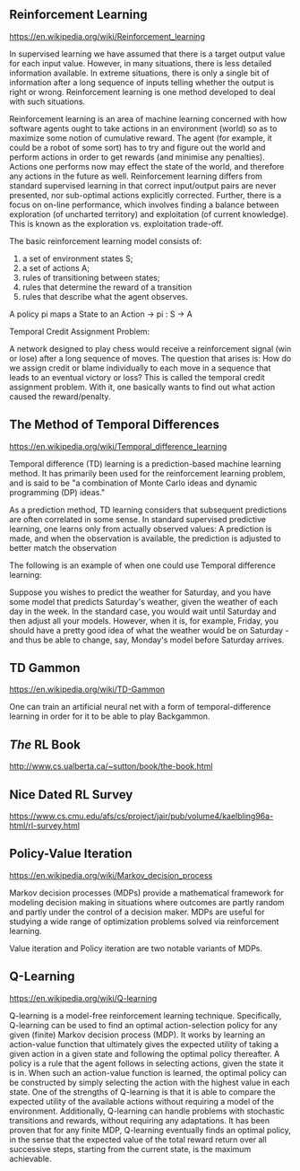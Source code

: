 ## Reinforcement Learning

https://en.wikipedia.org/wiki/Reinforcement_learning

In supervised learning we have assumed that there is a target output value for each input value. However, in many situations, there is less detailed information available. In extreme situations, there is only a single bit of information after a long sequence of inputs telling whether the output is right or wrong. Reinforcement learning is one method developed to deal with such situations.

Reinforcement learning is an area of machine learning concerned with how software agents ought to take actions in an environment (world) so as to maximize some notion of cumulative reward. The agent (for example, it could be a robot of some sort) has to try and figure out the world and perform actions in order to get rewards (and minimise any penalties). Actions one performs now may effect the state of the world, and therefore any actions in the future as well. Reinforcement learning differs from standard supervised learning in that correct input/output pairs are never presented, nor sub-optimal actions explicitly corrected. Further, there is a focus on on-line performance, which involves finding a balance between exploration (of uncharted territory) and exploitation (of current knowledge). This is known as the exploration vs. exploitation trade-off.

The basic reinforcement learning model consists of:

1. a set of environment states S;
2. a set of actions A;
3. rules of transitioning between states;
4. rules that determine the  reward of a transition
5. rules that describe what the agent observes.

A policy pi maps a State to an Action -> pi : S -> A

Temporal Credit Assignment Problem:

A network designed to play chess would receive a reinforcement signal (win or lose) after a long sequence of moves. The question that arises is: How do we assign credit or blame individually to each move in a sequence that leads to an eventual victory or loss? This is called the temporal credit assignment problem. With it, one basically wants to find out what action caused the reward/penalty.

## The Method of Temporal Differences

https://en.wikipedia.org/wiki/Temporal_difference_learning

Temporal difference (TD) learning is a prediction-based machine learning method. It has primarily been used for the reinforcement learning problem, and is said to be "a combination of Monte Carlo ideas and dynamic programming (DP) ideas."

As a prediction method, TD learning considers that subsequent predictions are often correlated in some sense. In standard supervised predictive learning, one learns only from actually observed values: A prediction is made, and when the observation is available, the prediction is adjusted to better match the observation

The following is an example of when one could use Temporal difference learning:

Suppose you wishes to predict the weather for Saturday, and you have some model that predicts Saturday's weather, given the weather of each day in the week. In the standard case, you would wait until Saturday and then adjust all your models. However, when it is, for example, Friday, you should have a pretty good idea of what the weather would be on Saturday - and thus be able to change, say, Monday's model before Saturday arrives.

## TD Gammon

https://en.wikipedia.org/wiki/TD-Gammon

One can train an artificial neural net with a form of temporal-difference learning in order for it to be able to play Backgammon. 

## *The* RL Book

http://www.cs.ualberta.ca/~sutton/book/the-book.html

## Nice Dated RL Survey

https://www.cs.cmu.edu/afs/cs/project/jair/pub/volume4/kaelbling96a-html/rl-survey.html

## Policy-Value Iteration

https://en.wikipedia.org/wiki/Markov_decision_process

Markov decision processes (MDPs) provide a mathematical framework for modeling decision making in situations where outcomes are partly random and partly under the control of a decision maker. MDPs are useful for studying a wide range of optimization problems solved via reinforcement learning. 

Value iteration and Policy iteration are two notable variants of MDPs. 

## Q-Learning

https://en.wikipedia.org/wiki/Q-learning

Q-learning is a model-free reinforcement learning technique. Specifically, Q-learning can be used to find an optimal action-selection policy for any given (finite) Markov decision process (MDP). It works by learning an action-value function that ultimately gives the expected utility of taking a given action in a given state and following the optimal policy thereafter. A policy is a rule that the agent follows in selecting actions, given the state it is in. When such an action-value function is learned, the optimal policy can be constructed by simply selecting the action with the highest value in each state. One of the strengths of Q-learning is that it is able to compare the expected utility of the available actions without requiring a model of the environment. Additionally, Q-learning can handle problems with stochastic transitions and rewards, without requiring any adaptations. It has been proven that for any finite MDP, Q-learning eventually finds an optimal policy, in the sense that the expected value of the total reward return over all successive steps, starting from the current state, is the maximum achievable.
